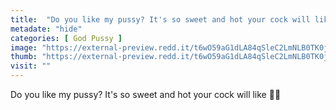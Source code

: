 ```yaml
---
title:  "Do you like my pussy? It's so sweet and hot your cock will like 🤤🙈"
metadate: "hide"
categories: [ God Pussy ]
image: "https://external-preview.redd.it/t6wO59aG1dLA84qSleC2LmNLB0TK0jcpRBrzJMQuObc.jpg?auto=webp&s=d6dcf505bb7f8ab367ca05b2adae4835db343f01"
thumb: "https://external-preview.redd.it/t6wO59aG1dLA84qSleC2LmNLB0TK0jcpRBrzJMQuObc.jpg?width=960&crop=smart&auto=webp&s=de835ac2e41c7ac92379bbc3e427266b7d680e84"
visit: ""
---
```

Do you like my pussy? It's so sweet and hot your cock will like 🤤🙈
